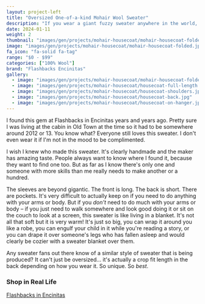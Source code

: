 ```yaml
---
layout: project-left
title: "Oversized One-of-a-kind Mohair Wool Sweater"
description: "If you wear a giant fuzzy sweater anywhere in the world, you will be complimented."
date: 2024-01-11
weight: 2
thumbnail: "images/gen/projects/mohair-housecoat/mohair-housecoat-folded-tn.jpg"
image: "images/gen/projects/mohair-housecoat/mohair-housecoat-folded.jpg"
fa_icon: "fa-solid fa-tag"
range: "$0 - $99"
categories: ["100% Wool"]
brand: "Flashbacks Encinitas"
gallery:
  - image: "images/gen/projects/mohair-housecoat/mohair-housecoat-folded.jpg"
  - image: "images/gen/projects/mohair-housecoat/housecoat-full-length.jpg"
  - image: "images/gen/projects/mohair-housecoat/housecoat-shoulders.jpg"
  - image: "images/gen/projects/mohair-housecoat/housecoat-back.jpg"
  - image: "images/gen/projects/mohair-housecoat/housecoat-on-hanger.jpg"
---
```


I found this gem at Flashbacks in Encinitas years and years ago. Pretty sure I was living at the cabin in Old Town at the time so it had to be somewhere around 2012 or 13. You know what? Everyone still loves this sweater. I don't even wear it if I'm not in the mood to be complimented. 

I wish I knew who made this sweater. It's clearly handmade and the maker has amazing taste. People always want to know where I found it, because they want to find one too. But as far as I know there's only one and someone with more skills than me really needs to make another or a hundred. 

The sleeves are beyond gigantic. The front is long. The back is short. There are pockets. It's very difficult to actually keep on if you need to do anything with your arms or body. But if you *don't* need to do much with your arms or body – if you just need to walk somewhere and look good doing it or sit on the couch to look at a screen, this sweater is like living in a blanket. It's not all that soft but it is very warm! It's just so big, you can wrap it around you like a robe, you can engulf your child in it while you're reading a story, or you can drape it over someone's legs who has fallen asleep and would clearly be cozier with a sweater blanket over them.

Any sweater fans out there know of a similar style of sweater that is being produced? It can't just be oversized... it's actually a crop fit length in the back depending on how you wear it. So unique. So *best*.

### Shop in Real Life

<i class="fa-solid fa-arrow-right"></i> <a href="https://breedelsordo.com/flashbacks/" target="_blank">Flashbacks in Encinitas</a>
